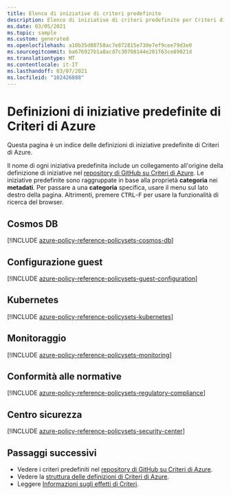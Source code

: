 ```yaml
---
title: Elenco di iniziative di criteri predefinite
description: Elenco di iniziative di criteri predefinite per Criteri di Azure. Le categorie includono Conformità con le normative, Configurazione guest e altro ancora.
ms.date: 03/05/2021
ms.topic: sample
ms.custom: generated
ms.openlocfilehash: a10b35d80758ac7e872815e730e7ef9cee79d3e0
ms.sourcegitcommit: ba676927b1a8acd7c30708144e201f63ce89021d
ms.translationtype: MT
ms.contentlocale: it-IT
ms.lasthandoff: 03/07/2021
ms.locfileid: "102426888"
---
```

# <a name="azure-policy-built-in-initiative-definitions"></a>Definizioni di iniziative predefinite di Criteri di Azure

Questa pagina è un indice delle definizioni di iniziative predefinite di Criteri di Azure.

Il nome di ogni iniziativa predefinita include un collegamento all'origine della definizione di iniziative nel [repository di GitHub su Criteri di Azure](https://github.com/Azure/azure-policy). Le iniziative predefinite sono raggruppate in base alla proprietà **categoria** nei **metadati**. Per passare a una **categoria** specifica, usare il menu sul lato destro della pagina. Altrimenti, premere <kbd>CTRL</kbd>-<kbd>F</kbd> per usare la funzionalità di ricerca del browser.

## <a name="cosmos-db"></a>Cosmos DB

[!INCLUDE [azure-policy-reference-policysets-cosmos-db](../../../../includes/policy/reference/bycat/policysets-cosmos-db.md)]

## <a name="guest-configuration"></a>Configurazione guest

[!INCLUDE [azure-policy-reference-policysets-guest-configuration](../../../../includes/policy/reference/bycat/policysets-guest-configuration.md)]

## <a name="kubernetes"></a>Kubernetes

[!INCLUDE [azure-policy-reference-policysets-kubernetes](../../../../includes/policy/reference/bycat/policysets-kubernetes.md)]

## <a name="monitoring"></a>Monitoraggio

[!INCLUDE [azure-policy-reference-policysets-monitoring](../../../../includes/policy/reference/bycat/policysets-monitoring.md)]

## <a name="regulatory-compliance"></a>Conformità alle normative

[!INCLUDE [azure-policy-reference-policysets-regulatory-compliance](../../../../includes/policy/reference/bycat/policysets-regulatory-compliance.md)]

## <a name="security-center"></a>Centro sicurezza

[!INCLUDE [azure-policy-reference-policysets-security-center](../../../../includes/policy/reference/bycat/policysets-security-center.md)]

## <a name="next-steps"></a>Passaggi successivi

- Vedere i criteri predefiniti nel [repository di GitHub su Criteri di Azure](https://github.com/Azure/azure-policy).
- Vedere la [struttura delle definizioni di Criteri di Azure](../concepts/definition-structure.md).
- Leggere [Informazioni sugli effetti di Criteri](../concepts/effects.md).
